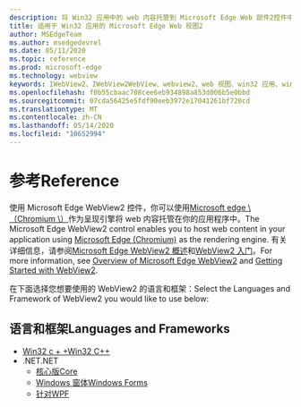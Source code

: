 ```yaml
---
description: 将 Win32 应用中的 web 内容托管到 Microsoft Edge Web 部件2控件中
title: 适用于 Win32 应用的 Microsoft Edge Web 视图2
author: MSEdgeTeam
ms.author: msedgedevrel
ms.date: 05/11/2020
ms.topic: reference
ms.prod: microsoft-edge
ms.technology: webview
keywords: IWebView2、IWebView2WebView、webview2、web 视图、win32 应用、win32、edge、ICoreWebView2、ICoreWebView2Controller、浏览器控件、边缘 html
ms.openlocfilehash: f0b55cbaac708cee6eb934898a853d006b5e0bbd
ms.sourcegitcommit: 07cda56425e5fdf90eeb3972e17041261bf720cd
ms.translationtype: MT
ms.contentlocale: zh-CN
ms.lasthandoff: 05/14/2020
ms.locfileid: "10652994"
---
```

# <span data-ttu-id="21755-104">参考</span><span class="sxs-lookup"><span data-stu-id="21755-104">Reference</span></span>

<span data-ttu-id="21755-105">使用 Microsoft Edge WebView2 控件，你可以使用[Microsoft edge \ （Chromium \）](https://www.microsoftedgeinsider.com)作为呈现引擎将 web 内容托管在你的应用程序中。</span><span class="sxs-lookup"><span data-stu-id="21755-105">The Microsoft Edge WebView2 control enables you to host web content in your application using [Microsoft Edge \(Chromium\)](https://www.microsoftedgeinsider.com) as the rendering engine.</span></span>  <span data-ttu-id="21755-106">有关详细信息，请参阅[Microsoft Edge WebView2 概述](./index.md)和[WebView2 入门](gettingstarted/win32.md)。</span><span class="sxs-lookup"><span data-stu-id="21755-106">For more information, see [Overview of Microsoft Edge WebView2](./index.md) and [Getting Started with WebView2](gettingstarted/win32.md).</span></span>

<span data-ttu-id="21755-107">在下面选择您想要使用的 WebView2 的语言和框架：</span><span class="sxs-lookup"><span data-stu-id="21755-107">Select the Languages and Framework of WebView2 you would like to use below:</span></span>

## <span data-ttu-id="21755-108">语言和框架</span><span class="sxs-lookup"><span data-stu-id="21755-108">Languages and Frameworks</span></span>

* [<span data-ttu-id="21755-109">Win32 c + +</span><span class="sxs-lookup"><span data-stu-id="21755-109">Win32 C++</span></span>](reference/win32/0-9-488-reference-webview2.md)
* <span data-ttu-id="21755-110">.NET</span><span class="sxs-lookup"><span data-stu-id="21755-110">.NET</span></span>
  * [<span data-ttu-id="21755-111">核心版</span><span class="sxs-lookup"><span data-stu-id="21755-111">Core</span></span>](reference/dotnet/0-9-515-reference-webview2.md)
  * [<span data-ttu-id="21755-112">Windows 窗体</span><span class="sxs-lookup"><span data-stu-id="21755-112">Windows Forms</span></span>](reference/winforms/0-9-515-reference-webview2.md)
  * [<span data-ttu-id="21755-113">针对</span><span class="sxs-lookup"><span data-stu-id="21755-113">WPF</span></span>](reference/wpf/0-9-515-reference-webview2.md)
